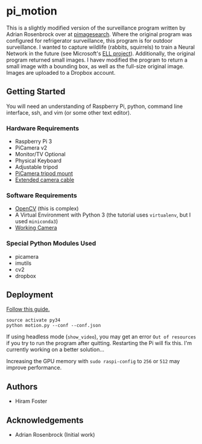 # pi_motion
This is a slightly modified version of the surveillance program written by Adrian Rosenbrock over at [pimagesearch](http://www.pyimagesearch.com/2015/06/01/home-surveillance-and-motion-detection-with-the-raspberry-pi-python-and-opencv/). Where the original program was configured for refrigerator surveillance,  this program is for outdoor surveillance. I wanted to capture wildlife (rabbits, squirrels) to train a Neural Network in the future (see Microsoft's [ELL project](https://github.com/Microsoft/ELL/blob/master/tutorials/vision/gettingStarted/README.md)). Additionally, the original program returned small images. I havev modified the program to return a small image with a bounding box, as well as the full-size original image. Images are uploaded to a Dropbox account.

## Getting Started
You will need an understanding of Raspberry Pi, python, command line interface, ssh, and vim (or some other text editor). 
### Hardware Requirements
- Raspberry Pi 3
- PiCamera v2
- Monitor/TV
Optional
- Physical Keyboard
- Adjustable tripod
- [PiCamera tripod mount](https://www.adafruit.com/product/3253)
- [Extended camera cable](https://www.adafruit.com/product/2143)

### Software Requirements
- [OpenCV](http://www.pyimagesearch.com/2016/04/18/install-guide-raspberry-pi-3-raspbian-jessie-opencv-3/) (this is complex)
- A Virtual Environment with Python 3 (the tutorial uses `virtualenv`, but I used `miniconda3`)
- [Working Camera](http://www.pyimagesearch.com/2015/03/30/accessing-the-raspberry-pi-camera-with-opencv-and-python/)

### Special Python Modules Used
- picamera
- imutils
- cv2
- dropbox

## Deployment
[Follow this guide.](http://www.pyimagesearch.com/2015/06/01/home-surveillance-and-motion-detection-with-the-raspberry-pi-python-and-opencv/)
```
source activate py34
python motion.py --conf --conf.json
```
If using headless mode (`show_video`), you may get an error `Out of resources` if you try to run the program after quitting. Restarting the Pi will fix this. I'm currently working on a better solution...

Increasing the GPU memory with `sudo raspi-config` to `256` or `512` may improve performance.

## Authors
* Hiram Foster

## Acknowledgements
* Adrian Rosenbrock (Initial work)
